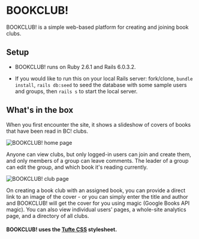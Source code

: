 # BOOKCLUB!

BOOKCLUB! is a simple web-based platform for creating and joining book clubs.

## Setup

* BOOKCLUB! runs on Ruby 2.6.1 and Rails 6.0.3.2.

* If you would like to run this on your local Rails server: fork/clone, `bundle install`, `rails db:seed` to seed the database with some sample users and groups, then `rails s` to start the local server.

## What's in the box

When you first encounter the site, it shows a slideshow of covers of books that have been read in BC! clubs.

![BOOKCLUB! home page](https://i.imgur.com/jOQ2wMG.png)

Anyone can view clubs, but only logged-in users can join and create them, and only members of a group can leave comments.
The leader of a group can edit the group, and which book it's reading currently.

![BOOKCLUB! club page](https://i.imgur.com/w5VQjMw.png)

On creating a book club with an assigned book, you can provide a direct link to an image of the cover - or you can simply enter the title and author and BOOKCLUB! will get the cover for you using magic (Google Books API magic). You can also view individual users' pages, a whole-site analytics page, and a directory of all clubs.


#### BOOKCLUB! uses the [Tufte CSS](https://github.com/edwardtufte/tufte-css) stylesheet.
